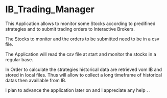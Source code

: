 IB_Trading_Manager
==================

This Application allows to monitor some Stocks according to predifined strategies and to submit trading orders to Interactive Brokers.

The Stocks to monitor and the orders to be submitted need to be in a csv file.

The Application will read the csv file at start and monitor the stocks in a regular base. 

In Order to calculate the strategies historical data are retrieved vom IB and stored in local files. Thus will allow to collect a long timeframe of historical datas then availlable from IB.


I plan to advance the application later on and I appreciate any help . .
